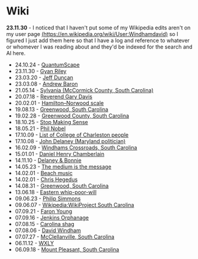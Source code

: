 # Wiki

**23.11.30** - I noticed that I haven't put some of my Wikipedia edits aren't on my user page [(https://en.wikipedia.org/wiki/User:Windhamdavid)](https://en.wikipedia.org/wiki/User:Windhamdavid) so I figured I just add them here so that I have a log and reference to whatever or whomever I was reading about and they'd be indexed for the search and AI here.


- 24.10.24 - [QuantumScape](https://en.wikipedia.org/wiki/QuantumScape)
- 23.11.30 - [Gyan Riley](https://en.wikipedia.org/wiki/Gyan_Riley)
- 23.03.20 - [Jeff Duncan](https://en.wikipedia.org/wiki/Jeff_Duncan_(politician))
- 23.03.08 - [Andrew Baron](https://en.wikipedia.org/wiki/Andrew_Baron)
- 21.05.14 - [Sylvania (McCormick County, South Carolina) ](https://en.wikipedia.org/wiki/Sylvania_(McCormick_County,_South_Carolina))
- 20.07.18 - [Reverend Gary Davis](https://en.wikipedia.org/wiki/Reverend_Gary_Davis)
- 20.02.01 - [Hamilton–Norwood scale ](https://en.wikipedia.org/wiki/Hamilton–Norwood_scale)
- 19.08.13 - [Greenwood, South Carolina](https://en.wikipedia.org/wiki/Greenwood,_South_Carolina)
- 19.02.28 - [Greenwood County, South Carolina](https://en.wikipedia.org/wiki/Greenwood_County,_South_Carolina)
- 18.10.25 - [Stop Making Sense](https://en.wikipedia.org/wiki/Stop_Making_Sense)
- 18.05.21 - [Phil Nobel](https://en.wikipedia.org/wiki/Phil_Noble)
- 17.10.09 - [List of College of Charleston people](https://en.wikipedia.org/wiki/List_of_College_of_Charleston_people)
- 17.10.08 - [John Delaney \(Maryland politician\)](https://en.wikipedia.org/wiki/John_Delaney_(Maryland_politician))
- 16.02.09 - [Windhams Crossroads, South Carolina](https://en.wikipedia.org/wiki/Windhams_Crossroads,_South_Carolina)
- 15.01.01 - [Daniel Henry Chamberlain](https://en.wikipedia.org/wiki/Daniel_Henry_Chamberlain)
- 14.11.10 - [Delaney & Bonnie](https://en.wikipedia.org/wiki/Delaney_%26_Bonnie)
- 14.05.23 - [The medium is the message](https://en.wikipedia.org/wiki/The_medium_is_the_message)
- 14.02.01 - [Beach music](https://en.wikipedia.org/wiki/Beach_music)
- 14.02.01 - [Chris Hegedus](https://en.wikipedia.org/wiki/Chris_Hegedus)
- 14.08.31 - [Greenwood, South Carolina](https://en.wikipedia.org/wiki/Greenwood,_South_Carolina)
- 13.06.18 - [Eastern whip-poor-will](https://en.wikipedia.org/wiki/Eastern_whip-poor-will)
- 09.06.23 - [Philip Simmons](https://en.wikipedia.org/wiki/Philip_Simmons)
- 09.06.07 - [Wikipedia:WikiProject South Carolina](https://en.wikipedia.org/wiki/Wikipedia:WikiProject_South_Carolina)
- 07.09.21 - [Faron Young](https://en.wikipedia.org/wiki/Faron_Young)
- 07.09.16 - [Jenkins Orphanage](https://en.wikipedia.org/wiki/Jenkins_Orphanage)
- 07.08.15 - [Carolina shag](https://en.wikipedia.org/wiki/Carolina_shag)
- 07.08.06 - [David Windham](https://en.wikipedia.org/wiki/David_Windham)
- 07.07.27 - [McClellanville, South Carolina](https://en.wikipedia.org/wiki/McClellanville,_South_Carolina)
- 06.11.12 - [WXLY](https://en.wikipedia.org/wiki/WXLY)
- 06.09.18 - [Mount Pleasant, South Carolina](https://en.wikipedia.org/wiki/Mount_Pleasant,_South_Carolina)